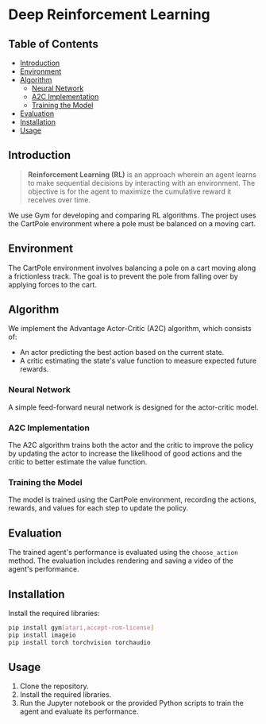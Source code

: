 # Deep Reinforcement Learning

## Table of Contents
- [Introduction](#introduction)
- [Environment](#environment)
- [Algorithm](#algorithm)
  - [Neural Network](#neural-network)
  - [A2C Implementation](#a2c-implementation)
  - [Training the Model](#training-the-model)
- [Evaluation](#evaluation)
- [Installation](#installation)
- [Usage](#usage)

## Introduction

> **Reinforcement Learning (RL)** is an approach wherein an agent learns to make sequential decisions by interacting with an environment. The objective is for the agent to maximize the cumulative reward it receives over time.

We use Gym for developing and comparing RL algorithms. The project uses the CartPole environment where a pole must be balanced on a moving cart.

## Environment

The CartPole environment involves balancing a pole on a cart moving along a frictionless track. The goal is to prevent the pole from falling over by applying forces to the cart.

## Algorithm

We implement the Advantage Actor-Critic (A2C) algorithm, which consists of:
- An actor predicting the best action based on the current state.
- A critic estimating the state's value function to measure expected future rewards.

### Neural Network

A simple feed-forward neural network is designed for the actor-critic model.

### A2C Implementation

The A2C algorithm trains both the actor and the critic to improve the policy by updating the actor to increase the likelihood of good actions and the critic to better estimate the value function.

### Training the Model

The model is trained using the CartPole environment, recording the actions, rewards, and values for each step to update the policy.

## Evaluation

The trained agent's performance is evaluated using the `choose_action` method. The evaluation includes rendering and saving a video of the agent's performance.

## Installation

Install the required libraries:

```sh
pip install gym[atari,accept-rom-license]
pip install imageio
pip install torch torchvision torchaudio
```
## Usage

1. Clone the repository.
2. Install the required libraries.
3. Run the Jupyter notebook or the provided Python scripts to train the agent and evaluate its performance.
